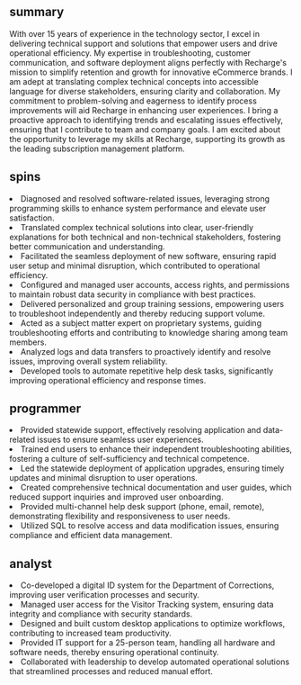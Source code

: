 ## summary ##
With over 15 years of experience in the technology sector, I excel in delivering technical support and solutions that empower users and drive operational efficiency. My expertise in troubleshooting, customer communication, and software deployment aligns perfectly with Recharge's mission to simplify retention and growth for innovative eCommerce brands. I am adept at translating complex technical concepts into accessible language for diverse stakeholders, ensuring clarity and collaboration. My commitment to problem-solving and eagerness to identify process improvements will aid Recharge in enhancing user experiences. I bring a proactive approach to identifying trends and escalating issues effectively, ensuring that I contribute to team and company goals. I am excited about the opportunity to leverage my skills at Recharge, supporting its growth as the leading subscription management platform.

## spins ##
<li>Diagnosed and resolved software-related issues, leveraging strong programming skills to enhance system performance and elevate user satisfaction.</li>
<li>Translated complex technical solutions into clear, user-friendly explanations for both technical and non-technical stakeholders, fostering better communication and understanding.</li>
<li>Facilitated the seamless deployment of new software, ensuring rapid user setup and minimal disruption, which contributed to operational efficiency.</li>
<li>Configured and managed user accounts, access rights, and permissions to maintain robust data security in compliance with best practices.</li>
<li>Delivered personalized and group training sessions, empowering users to troubleshoot independently and thereby reducing support volume.</li>
<li>Acted as a subject matter expert on proprietary systems, guiding troubleshooting efforts and contributing to knowledge sharing among team members.</li>
<li>Analyzed logs and data transfers to proactively identify and resolve issues, improving overall system reliability.</li>
<li>Developed tools to automate repetitive help desk tasks, significantly improving operational efficiency and response times.</li>

## programmer ##
<li>Provided statewide support, effectively resolving application and data-related issues to ensure seamless user experiences.</li>
<li>Trained end users to enhance their independent troubleshooting abilities, fostering a culture of self-sufficiency and technical competence.</li>
<li>Led the statewide deployment of application upgrades, ensuring timely updates and minimal disruption to user operations.</li>
<li>Created comprehensive technical documentation and user guides, which reduced support inquiries and improved user onboarding.</li>
<li>Provided multi-channel help desk support (phone, email, remote), demonstrating flexibility and responsiveness to user needs.</li>
<li>Utilized SQL to resolve access and data modification issues, ensuring compliance and efficient data management.</li>

## analyst ##
<li>Co-developed a digital ID system for the Department of Corrections, improving user verification processes and security.</li>
<li>Managed user access for the Visitor Tracking system, ensuring data integrity and compliance with security standards.</li>
<li>Designed and built custom desktop applications to optimize workflows, contributing to increased team productivity.</li>
<li>Provided IT support for a 25-person team, handling all hardware and software needs, thereby ensuring operational continuity.</li>
<li>Collaborated with leadership to develop automated operational solutions that streamlined processes and reduced manual effort.</li>

